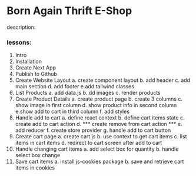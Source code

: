# Born Again Thrift E-Shop

description:
### lessons:
1. Intro
2. Installation
3. Create Next App
4. Publish to Github
5. Create Website Layout
    a. create component layout
    b. add header
    c. add main section
    d. add footer
    e.add tailwind classes
6. List Products
    a. add data.js
    b. dd images
    c. render products
7. Create Product Details
    a. create product page
    b. create 3 columns
    c. show image in first column
    d. show product info in second column
    e.show add to cart in third column
    f. add styles
8. Handle add to cart
    a. define react context
    b. define cart items state
    c. create add to cart action
    d. *** create remove from cart action ***
    e. add reducer
    f. create store provider
    g. handle add to cart button
9. Create cart page
    a. create cart.js
    b. use context to get cart items
    c. list items in cart items
    d. redirect to cart screen after add to cart
10. Handle changing cart items
    a. add select box for  quantity
    b. handle select box change
11. Save cart items
    a. install js-cookies package
    b. save and retrieve cart items in cookies